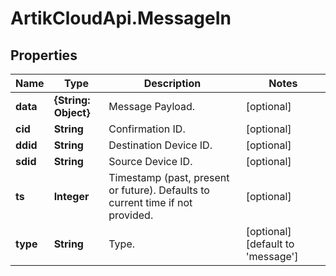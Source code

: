 # ArtikCloudApi.MessageIn

## Properties
Name | Type | Description | Notes
------------ | ------------- | ------------- | -------------
**data** | **{String: Object}** | Message Payload. | [optional] 
**cid** | **String** | Confirmation ID. | [optional] 
**ddid** | **String** | Destination Device ID. | [optional] 
**sdid** | **String** | Source Device ID. | [optional] 
**ts** | **Integer** | Timestamp (past, present or future). Defaults to current time if not provided. | [optional] 
**type** | **String** | Type. | [optional] [default to &#39;message&#39;]


